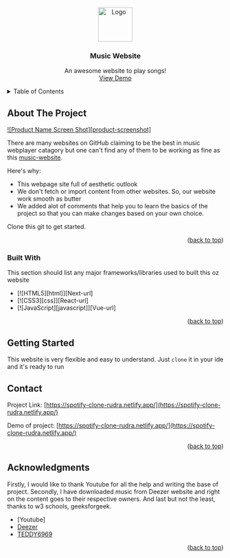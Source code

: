 <a name="readme-top"></a>


<!-- PROJECT LOGO -->
<br />
<div align="center">
  <a href="https://spotify-clone-rudra.netlify.app/">
    <img src="https://github.com/TheNewC0der-24/Music-Website/blob/master/Media/Image/MuSiC-logo.png" alt="Logo" width="80" height="80" border-radius="50%">
  </a>

  <h3 align="center">Music Website</h3>

  <p align="center">
    An awesome website to play songs!
    <br />
    <a href="https://spotify-clone-rudra.netlify.app/">View Demo</a>
  </p>
</div>



<!-- TABLE OF CONTENTS -->
<details>
  <summary>Table of Contents</summary>
  <ol>
    <li>
      <a href="#about-the-project">About The Project</a>
      <ul>
        <li><a href="#built-with">Built With</a></li>
      </ul>
    </li>
    <li>
      <a href="#getting-started">Getting Started</a>
    </li>
    <li><a href="#contact">Contact</a></li>
  </ol>
</details>



<!-- ABOUT THE PROJECT -->
## About The Project

[![Product Name Screen Shot][product-screenshot]](https://github.com/rudranilbanerjee/JavaScript-Mini-Project---JS-Mini-Project---9316kkec6sic/blob/master/arjit%20song%20and%20img/login_png.jpg)

There are many websites on GitHub claiming to be the best in music webplayer catagory but one can't find any of them to be working as fine as this [music-website](https://spotify-clone-rudra.netlify.app/).

Here's why:
* This webpage site full of aesthetic outlook
* We don't fetch or import content from other websites. So, our website work smooth as butter
* We added alot of comments that help you to learn the basics of the project so that you can make changes based on your own choice.


Clone this git to get started.

<p align="right">(<a href="#readme-top">back to top</a>)</p>



### Built With

This section should list any major frameworks/libraries used to built this oz website

* [![HTML5][html]][Next-url]
* [![CSS3][css]][React-url]
* [![JavaScript][javascript]][Vue-url]

<p align="right">(<a href="#readme-top">back to top</a>)</p>



<!-- GETTING STARTED -->
## Getting Started

This website is very flexible and easy to understand. 
Just `clone` it in your ide and it's ready to run


<!-- CONTACT -->
## Contact

Project Link: [https://spotify-clone-rudra.netlify.app/](https://spotify-clone-rudra.netlify.app/)

Demo of project: [https://spotify-clone-rudra.netlify.app/](https://spotify-clone-rudra.netlify.app/)

<p align="right">(<a href="#readme-top">back to top</a>)</p>



<!-- ACKNOWLEDGMENTS -->
## Acknowledgments
Firstly, I would like to thank Youtube for all the help and writing the base of project.
Secondly, I have downloaded music from Deezer website and right on the content goes to their respective owners.
And last but not the least, thanks to w3 schools, geeksforgeek. 
* [Youtube]
* [Deezer](https://www.deezer.com)
* [TEDDY6969](https://github.com/TEDDY6969/)

<p align="right">(<a href="#readme-top">back to top</a>)</p>
